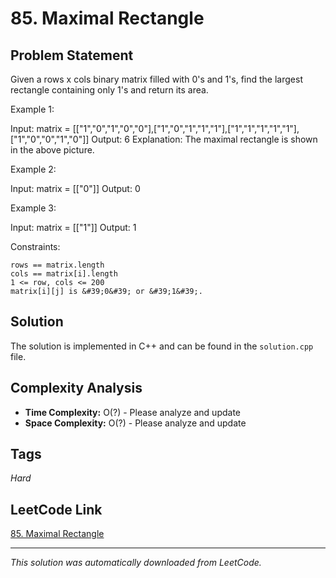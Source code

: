# 85. Maximal Rectangle

## Problem Statement

Given a rows x cols binary matrix filled with 0&#39;s and 1&#39;s, find the largest rectangle containing only 1&#39;s and return its area.

Example 1:

Input: matrix = [["1","0","1","0","0"],["1","0","1","1","1"],["1","1","1","1","1"],["1","0","0","1","0"]]
Output: 6
Explanation: The maximal rectangle is shown in the above picture.

Example 2:

Input: matrix = [["0"]]
Output: 0

Example 3:

Input: matrix = [["1"]]
Output: 1

Constraints:

	rows == matrix.length
	cols == matrix[i].length
	1 <= row, cols <= 200
	matrix[i][j] is &#39;0&#39; or &#39;1&#39;.

## Solution

The solution is implemented in C++ and can be found in the `solution.cpp` file.

## Complexity Analysis

- **Time Complexity:** O(?) - Please analyze and update
- **Space Complexity:** O(?) - Please analyze and update

## Tags

*Hard*

## LeetCode Link

[85. Maximal Rectangle](https://leetcode.com/problems/maximal-rectangle/)

---

*This solution was automatically downloaded from LeetCode.*
